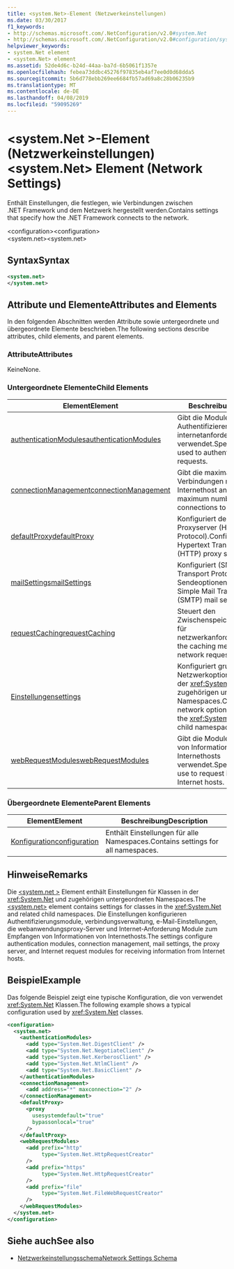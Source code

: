```yaml
---
title: <system.Net>-Element (Netzwerkeinstellungen)
ms.date: 03/30/2017
f1_keywords:
- http://schemas.microsoft.com/.NetConfiguration/v2.0#system.Net
- http://schemas.microsoft.com/.NetConfiguration/v2.0#configuration/system.Net
helpviewer_keywords:
- system.Net element
- <system.Net> element
ms.assetid: 52de4d6c-b24d-44aa-ba7d-6b5061f1357e
ms.openlocfilehash: febea73ddbc45276f97835eb4af7ee0d0d68dda5
ms.sourcegitcommit: 5b6d778ebb269ee6684fb57ad69a8c28b06235b9
ms.translationtype: MT
ms.contentlocale: de-DE
ms.lasthandoff: 04/08/2019
ms.locfileid: "59095269"
---
```

# <a name="systemnet-element-network-settings"></a><span data-ttu-id="b9084-102">\<system.Net >-Element (Netzwerkeinstellungen)</span><span class="sxs-lookup"><span data-stu-id="b9084-102">\<system.Net> Element (Network Settings)</span></span>
<span data-ttu-id="b9084-103">Enthält Einstellungen, die festlegen, wie Verbindungen zwischen .NET Framework und dem Netzwerk hergestellt werden.</span><span class="sxs-lookup"><span data-stu-id="b9084-103">Contains settings that specify how the .NET Framework connects to the network.</span></span>  
  
 <span data-ttu-id="b9084-104">\<configuration></span><span class="sxs-lookup"><span data-stu-id="b9084-104">\<configuration></span></span>  
<span data-ttu-id="b9084-105">\<system.net></span><span class="sxs-lookup"><span data-stu-id="b9084-105">\<system.net></span></span>  
  
## <a name="syntax"></a><span data-ttu-id="b9084-106">Syntax</span><span class="sxs-lookup"><span data-stu-id="b9084-106">Syntax</span></span>  
  
```xml  
<system.net>   
</system.net>  
```  
  
## <a name="attributes-and-elements"></a><span data-ttu-id="b9084-107">Attribute und Elemente</span><span class="sxs-lookup"><span data-stu-id="b9084-107">Attributes and Elements</span></span>  
 <span data-ttu-id="b9084-108">In den folgenden Abschnitten werden Attribute sowie untergeordnete und übergeordnete Elemente beschrieben.</span><span class="sxs-lookup"><span data-stu-id="b9084-108">The following sections describe attributes, child elements, and parent elements.</span></span>  
  
### <a name="attributes"></a><span data-ttu-id="b9084-109">Attribute</span><span class="sxs-lookup"><span data-stu-id="b9084-109">Attributes</span></span>  
 <span data-ttu-id="b9084-110">Keine</span><span class="sxs-lookup"><span data-stu-id="b9084-110">None.</span></span>  
  
### <a name="child-elements"></a><span data-ttu-id="b9084-111">Untergeordnete Elemente</span><span class="sxs-lookup"><span data-stu-id="b9084-111">Child Elements</span></span>  
  
|**<span data-ttu-id="b9084-112">Element</span><span class="sxs-lookup"><span data-stu-id="b9084-112">Element</span></span>**|**<span data-ttu-id="b9084-113">Beschreibung</span><span class="sxs-lookup"><span data-stu-id="b9084-113">Description</span></span>**|  
|-----------------|---------------------|  
|[<span data-ttu-id="b9084-114">authenticationModules</span><span class="sxs-lookup"><span data-stu-id="b9084-114">authenticationModules</span></span>](../../../../../docs/framework/configure-apps/file-schema/network/authenticationmodules-element-network-settings.md)|<span data-ttu-id="b9084-115">Gibt die Module, die zum Authentifizieren von internetanforderungen verwendet.</span><span class="sxs-lookup"><span data-stu-id="b9084-115">Specifies modules used to authenticate Internet requests.</span></span>|  
|[<span data-ttu-id="b9084-116">connectionManagement</span><span class="sxs-lookup"><span data-stu-id="b9084-116">connectionManagement</span></span>](../../../../../docs/framework/configure-apps/file-schema/network/connectionmanagement-element-network-settings.md)|<span data-ttu-id="b9084-117">Gibt die maximale Anzahl von Verbindungen mit einem Internethost an.</span><span class="sxs-lookup"><span data-stu-id="b9084-117">Specifies the maximum number of connections to an Internet host.</span></span>|  
|[<span data-ttu-id="b9084-118">defaultProxy</span><span class="sxs-lookup"><span data-stu-id="b9084-118">defaultProxy</span></span>](../../../../../docs/framework/configure-apps/file-schema/network/defaultproxy-element-network-settings.md)|<span data-ttu-id="b9084-119">Konfiguriert den HTTP-Proxyserver (Hypertext Transfer Protocol).</span><span class="sxs-lookup"><span data-stu-id="b9084-119">Configures the Hypertext Transfer Protocol (HTTP) proxy server.</span></span>|  
|[<span data-ttu-id="b9084-120">mailSettings</span><span class="sxs-lookup"><span data-stu-id="b9084-120">mailSettings</span></span>](../../../../../docs/framework/configure-apps/file-schema/network/mailsettings-element-network-settings.md)|<span data-ttu-id="b9084-121">Konfiguriert (SMTP, Simple Mail Transport Protocol) e-Mail-Sendeoptionen.</span><span class="sxs-lookup"><span data-stu-id="b9084-121">Configures Simple Mail Transport Protocol (SMTP) mail sending options.</span></span>|  
|[<span data-ttu-id="b9084-122">requestCaching</span><span class="sxs-lookup"><span data-stu-id="b9084-122">requestCaching</span></span>](../../../../../docs/framework/configure-apps/file-schema/network/requestcaching-element-network-settings.md)|<span data-ttu-id="b9084-123">Steuert den Zwischenspeichermechanismus für netzwerkanforderungen.</span><span class="sxs-lookup"><span data-stu-id="b9084-123">Controls the caching mechanism for network requests.</span></span>|  
|[<span data-ttu-id="b9084-124">Einstellungen</span><span class="sxs-lookup"><span data-stu-id="b9084-124">settings</span></span>](../../../../../docs/framework/configure-apps/file-schema/network/settings-element-network-settings.md)|<span data-ttu-id="b9084-125">Konfiguriert grundlegende Netzwerkoptionen für Klassen in der <xref:System.Net> und zugehörigen untergeordneten Namespaces.</span><span class="sxs-lookup"><span data-stu-id="b9084-125">Configures basic network options for classes in the <xref:System.Net> and related child namespaces.</span></span>|  
|[<span data-ttu-id="b9084-126">webRequestModules</span><span class="sxs-lookup"><span data-stu-id="b9084-126">webRequestModules</span></span>](../../../../../docs/framework/configure-apps/file-schema/network/webrequestmodules-element-network-settings.md)|<span data-ttu-id="b9084-127">Gibt die Module zum Anfordern von Informationen von Internethosts verwendet.</span><span class="sxs-lookup"><span data-stu-id="b9084-127">Specifies modules to use to request information from Internet hosts.</span></span>|  
  
### <a name="parent-elements"></a><span data-ttu-id="b9084-128">Übergeordnete Elemente</span><span class="sxs-lookup"><span data-stu-id="b9084-128">Parent Elements</span></span>  
  
|**<span data-ttu-id="b9084-129">Element</span><span class="sxs-lookup"><span data-stu-id="b9084-129">Element</span></span>**|**<span data-ttu-id="b9084-130">Beschreibung</span><span class="sxs-lookup"><span data-stu-id="b9084-130">Description</span></span>**|  
|-----------------|---------------------|  
|[<span data-ttu-id="b9084-131">Konfiguration</span><span class="sxs-lookup"><span data-stu-id="b9084-131">configuration</span></span>](../../../../../docs/framework/configure-apps/file-schema/configuration-element.md)|<span data-ttu-id="b9084-132">Enthält Einstellungen für alle Namespaces.</span><span class="sxs-lookup"><span data-stu-id="b9084-132">Contains settings for all namespaces.</span></span>|  
  
## <a name="remarks"></a><span data-ttu-id="b9084-133">Hinweise</span><span class="sxs-lookup"><span data-stu-id="b9084-133">Remarks</span></span>  
 <span data-ttu-id="b9084-134">Die [ \<system.net >](../../../../../docs/framework/configure-apps/file-schema/network/system-net-element-network-settings.md) Element enthält Einstellungen für Klassen in der <xref:System.Net> und zugehörigen untergeordneten Namespaces.</span><span class="sxs-lookup"><span data-stu-id="b9084-134">The [\<system.net>](../../../../../docs/framework/configure-apps/file-schema/network/system-net-element-network-settings.md) element contains settings for classes in the <xref:System.Net> and related child namespaces.</span></span> <span data-ttu-id="b9084-135">Die Einstellungen konfigurieren Authentifizierungsmodule, verbindungsverwaltung, e-Mail-Einstellungen, die webanwendungsproxy-Server und Internet-Anforderung Module zum Empfangen von Informationen von Internethosts.</span><span class="sxs-lookup"><span data-stu-id="b9084-135">The settings configure authentication modules, connection management, mail settings, the proxy server, and Internet request modules for receiving information from Internet hosts.</span></span>  
  
## <a name="example"></a><span data-ttu-id="b9084-136">Beispiel</span><span class="sxs-lookup"><span data-stu-id="b9084-136">Example</span></span>  
 <span data-ttu-id="b9084-137">Das folgende Beispiel zeigt eine typische Konfiguration, die von verwendet <xref:System.Net> Klassen.</span><span class="sxs-lookup"><span data-stu-id="b9084-137">The following example shows a typical configuration used by <xref:System.Net> classes.</span></span>  
  
```xml  
<configuration>  
  <system.net>  
    <authenticationModules>  
      <add type="System.Net.DigestClient" />  
      <add type="System.Net.NegotiateClient" />  
      <add type="System.Net.KerberosClient" />  
      <add type="System.Net.NtlmClient" />  
      <add type="System.Net.BasicClient" />  
    </authenticationModules>  
    <connectionManagement>  
      <add address="*" maxconnection="2" />  
    </connectionManagement>  
    <defaultProxy>  
      <proxy  
        usesystemdefault="true"  
        bypassonlocal="true"  
      />  
    </defaultProxy>  
    <webRequestModules>  
      <add prefix="http"  
           type="System.Net.HttpRequestCreator"  
      />  
      <add prefix="https"  
           type="System.Net.HttpRequestCreator"  
      />  
      <add prefix="file"  
           type="System.Net.FileWebRequestCreator"  
      />  
    </webRequestModules>  
  </system.net>  
</configuration>  
```  
  
## <a name="see-also"></a><span data-ttu-id="b9084-138">Siehe auch</span><span class="sxs-lookup"><span data-stu-id="b9084-138">See also</span></span>

- [<span data-ttu-id="b9084-139">Netzwerkeinstellungsschema</span><span class="sxs-lookup"><span data-stu-id="b9084-139">Network Settings Schema</span></span>](../../../../../docs/framework/configure-apps/file-schema/network/index.md)
